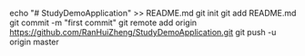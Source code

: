 echo "# StudyDemoApplication" >> README.md
git init
git add README.md
git commit -m "first commit"
git remote add origin https://github.com/RanHuiZheng/StudyDemoApplication.git
git push -u origin master
